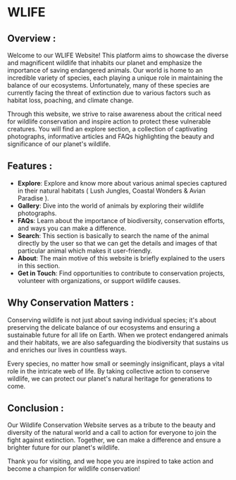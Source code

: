 # WLIFE

## Overview :

Welcome to our WLIFE Website! This platform aims to showcase the diverse and magnificent wildlife that inhabits our planet and emphasize the importance of saving endangered animals. Our world is home to an incredible variety of species, each playing a unique role in maintaining the balance of our ecosystems. Unfortunately, many of these species are currently facing the threat of extinction due to various factors such as habitat loss, poaching, and climate change.

Through this website, we strive to raise awareness about the critical need for wildlife conservation and inspire action to protect these vulnerable creatures. You will find an explore section, a collection of captivating photographs, informative articles and FAQs highlighting the beauty and significance of our planet's wildlife.

## Features :

- **Explore**: Explore and know more about various animal species captured in their natural habitats ( Lush Jungles, Coastal Wonders & Avian Paradise ).
- **Gallery**: Dive into the world of animals by exploring their wildlife photographs.
- **FAQs**: Learn about the importance of biodiversity, conservation efforts, and ways you can make a difference.
- **Search**: This section is basically to search the name of the animal directly by the user so that we can get the details and images of that particular animal which makes it user-friendly.
- **About**: The main motive of this website is briefly explained to the users in this section.
- **Get in Touch**: Find opportunities to contribute to conservation projects, volunteer with organizations, or support wildlife causes.

## Why Conservation Matters :

Conserving wildlife is not just about saving individual species; it's about preserving the delicate balance of our ecosystems and ensuring a sustainable future for all life on Earth. When we protect endangered animals and their habitats, we are also safeguarding the biodiversity that sustains us and enriches our lives in countless ways.

Every species, no matter how small or seemingly insignificant, plays a vital role in the intricate web of life. By taking collective action to conserve wildlife, we can protect our planet's natural heritage for generations to come.

## Conclusion :

Our Wildlife Conservation Website serves as a tribute to the beauty and diversity of the natural world and a call to action for everyone to join the fight against extinction. Together, we can make a difference and ensure a brighter future for our planet's wildlife.

Thank you for visiting, and we hope you are inspired to take action and become a champion for wildlife conservation!


